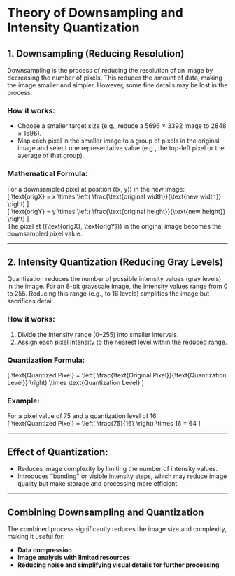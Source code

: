 # Theory of Downsampling and Intensity Quantization

## 1. Downsampling (Reducing Resolution)  
Downsampling is the process of reducing the resolution of an image by decreasing the number of pixels. This reduces the amount of data, making the image smaller and simpler. However, some fine details may be lost in the process.  

### How it works:  
- Choose a smaller target size (e.g., reduce a 5696 × 3392 image to 2848 × 1696).  
- Map each pixel in the smaller image to a group of pixels in the original image and select one representative value (e.g., the top-left pixel or the average of that group).  

### Mathematical Formula:  
For a downsampled pixel at position \((x, y)\) in the new image:  
\[
\text{origX} = x \times \left( \frac{\text{original width}}{\text{new width}} \right)
\]  
\[
\text{origY} = y \times \left( \frac{\text{original height}}{\text{new height}} \right)
\]  
The pixel at \((\text{origX}, \text{origY})\) in the original image becomes the downsampled pixel value.  

---

## 2. Intensity Quantization (Reducing Gray Levels)  
Quantization reduces the number of possible intensity values (gray levels) in the image. For an 8-bit grayscale image, the intensity values range from 0 to 255. Reducing this range (e.g., to 16 levels) simplifies the image but sacrifices detail.  

### How it works:  
1. Divide the intensity range (0–255) into smaller intervals.  
2. Assign each pixel intensity to the nearest level within the reduced range.  

### Quantization Formula:  
\[
\text{Quantized Pixel} = \left( \frac{\text{Original Pixel}}{\text{Quantization Level}} \right) \times \text{Quantization Level}
\]  

### Example:  
For a pixel value of 75 and a quantization level of 16:  
\[
\text{Quantized Pixel} = \left( \frac{75}{16} \right) \times 16 = 64
\]  

---

## Effect of Quantization:  
- Reduces image complexity by limiting the number of intensity values.  
- Introduces "banding" or visible intensity steps, which may reduce image quality but make storage and processing more efficient.  

---

## Combining Downsampling and Quantization  
The combined process significantly reduces the image size and complexity, making it useful for:  
- **Data compression**  
- **Image analysis with limited resources**  
- **Reducing noise and simplifying visual details for further processing**  
